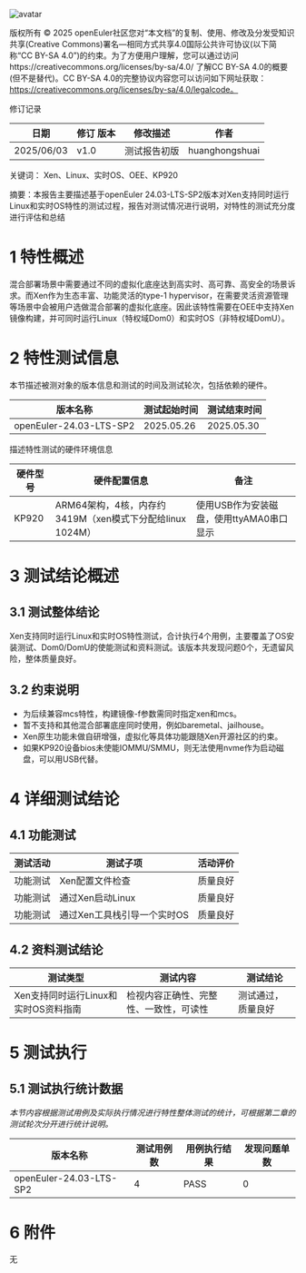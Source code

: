 ![avatar](../../images/openEuler.png)


版权所有 © 2025  openEuler社区您对“本文档”的复制、使用、修改及分发受知识共享(Creative Commons)署名—相同方式共享4.0国际公共许可协议(以下简称“CC BY-SA 4.0”)的约束。为了方便用户理解，您可以通过访问https://creativecommons.org/licenses/by-sa/4.0/ 了解CC BY-SA 4.0的概要 (但不是替代)。CC BY-SA 4.0的完整协议内容您可以访问如下网址获取：https://creativecommons.org/licenses/by-sa/4.0/legalcode。

修订记录

| 日期 | 修订   版本 | 修改描述 | 作者 |
| ---- | ----------- | -------- | ---- |
|  2025/06/03    |      v1.0       |    测试报告初版      |  huanghongshuai    |

关键词： Xen、Linux、实时OS、OEE、KP920

摘要：本报告主要描述基于openEuler 24.03-LTS-SP2版本对Xen支持同时运行Linux和实时OS特性的测试过程，报告对测试情况进行说明，对特性的测试充分度进行评估和总结


# 1     特性概述

混合部署场景中需要通过不同的虚拟化底座达到高实时、高可靠、高安全的场景诉求。而Xen作为生态丰富、功能灵活的type-1 hypervisor，在需要灵活资源管理等场景中会被用户选做混合部署的虚拟化底座。因此该特性需要在OEE中支持Xen镜像构建，并可同时运行Linux（特权域Dom0）和实时OS（非特权域DomU）。

# 2     特性测试信息

本节描述被测对象的版本信息和测试的时间及测试轮次，包括依赖的硬件。

| 版本名称 | 测试起始时间 | 测试结束时间 |
| -------- | ------------ | ------------ |
|  openEuler-24.03-LTS-SP2        |    2025.05.26          |      2025.05.30        |


描述特性测试的硬件环境信息

| 硬件型号 | 硬件配置信息 | 备注 |
| -------- | ------------ | ---- |
|    KP920      |   ARM64架构，4核，内存约3419M（xen模式下分配给linux 1024M）           |  使用USB作为安装磁盘，使用ttyAMA0串口显示    |


# 3     测试结论概述

## 3.1   测试整体结论
Xen支持同时运行Linux和实时OS特性测试，合计执行4个用例，主要覆盖了OS安装测试、Dom0/DomU的使能测试和资料测试。该版本共发现问题0个，无遗留风险，整体质量良好。


## 3.2   约束说明

* 为后续兼容mcs特性，构建镜像-f参数需同时指定xen和mcs。
* 暂不支持和其他混合部署底座同时使用，例如baremetal、jailhouse。
* Xen原生功能未做自研增强，虚拟化等具体功能跟随Xen开源社区的约束。
* 如果KP920设备bios未使能IOMMU/SMMU，则无法使用nvme作为启动磁盘，可以用USB代替。

# 4 详细测试结论

## 4.1 功能测试

| 测试活动 | 测试子项 | 活动评价 |
| ------- | -------- | ------- |
| 功能测试 | Xen配置文件检查 |  质量良好    |
| 功能测试 | 通过Xen启动Linux |  质量良好    |
| 功能测试 | 通过Xen工具栈引导一个实时OS |  质量良好    |



## 4.2 资料测试结论

| 测试类型 | 测试内容 | 测试结论 |
| ------- | -------- | ------- |
| Xen支持同时运行Linux和实时OS资料指南 | 检视内容正确性、完整性、一致性，可读性 | 测试通过，质量良好 |



# 5     测试执行

## 5.1   测试执行统计数据

*本节内容根据测试用例及实际执行情况进行特性整体测试的统计，可根据第二章的测试轮次分开进行统计说明。*

| 版本名称 | 测试用例数 | 用例执行结果 | 发现问题单数 |
| -------- | ---------- | ------------ | ------------ |
|    openEuler-24.03-LTS-SP2      |      4      |      PASS        |      0        |



# 6     附件
无
